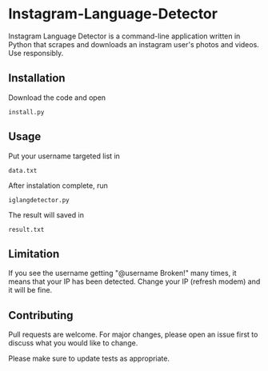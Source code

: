 # Instagram-Language-Detector
Instagram Language Detector is a command-line application written in Python that scrapes and downloads an instagram user's photos and videos. Use responsibly.

## Installation

Download the code and open
```
install.py
```
## Usage
Put your username targeted list in
```
data.txt
```
After instalation complete, run

```
iglangdetector.py
```
The result will saved in
```
result.txt
```
## Limitation
If you see the username getting "@username Broken!" many times, it means that your IP has been detected. Change your IP (refresh modem) and it will be fine.
## Contributing
Pull requests are welcome. For major changes, please open an issue first to discuss what you would like to change.

Please make sure to update tests as appropriate.
